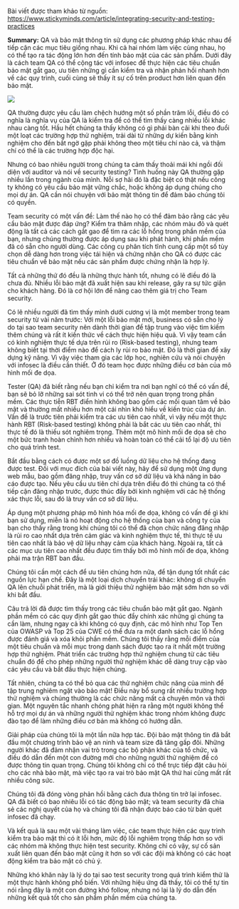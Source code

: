 Bài viết được tham khảo từ nguồn:
https://www.stickyminds.com/article/integrating-security-and-testing-practices

**Summary:**
QA và bảo mật thông tin sử dụng các phương pháp khác nhau để tiếp cận các mục tiêu giống nhau. Khi cả hai nhóm làm việc cùng nhau, họ có thể tạo ra tác động lớn hơn đến tính bảo mật của các sản phẩm. Dưới đây là cách team QA có thể cộng tác với infosec để thực hiện các tiêu chuẩn bảo mật gắt gao, ưu tiên những gì cần kiểm tra và nhận phản hồi nhanh hơn về các quy trình, cuối cùng sẽ thấy ít sự cố trên product hơn liên quan đến bảo mật.

![](https://images.viblo.asia/85c4ded8-f1ac-489c-973f-2c2abb7b215c.png)

QA thường được yêu cầu làm chệch hướng một số phần trăm lỗi, điều đó có nghĩa là nghĩa vụ của QA là kiểm tra để có thể tìm thấy càng nhiều lỗi khác nhau càng tốt. Hầu hết chúng ta thấy không có gì phải bàn cãi khi theo đuổi một loạt các trường hợp thử nghiệm, trải dài từ những dự kiến bằng kinh nghiệm cho đến bất ngờ gặp phải không theo một tiêu chí nào cả, và thậm chí có thể là các trường hợp độc hại.

Nhưng có bao nhiêu người trong chúng ta cảm thấy thoải mái khi ngồi đối diện với auditor và nói về security testing? Tình huống này QA thường gặp nhiều lần trong ngành của mình. Nỗi sợ hãi đó là đặc biệt có thật nếu công ty không có yêu cầu bảo mật vững chắc, hoặc không áp dụng chúng cho mọi dự án. QA cần nói chuyện với bảo mật thông tin để đảm bảo chúng tôi có quyền.

Team security có một vấn đề: Làm thế nào họ có thể đảm bảo rằng các yêu cầu bảo mật được đáp ứng? Kiểm tra thâm nhập, các nhóm màu đỏ và quét động là tất cả các cách gắt gao để tìm ra các lỗ hổng trong phần mềm của bạn, nhưng chúng thường được áp dụng sau khi phát hành, khi phần mềm đã có sẵn cho người dùng. Các công cụ phân tích tĩnh cung cấp một số tùy chọn dễ dàng hơn trong việc tái hiện và chứng nhận cho QA có được các tiêu chuẩn về bảo mật nếu các sản phẩm được chứng nhận là hợp lý.

Tất cả những thứ đó đều là những thực hành tốt, nhưng có lẽ điều đó là chưa đủ. Nhiều lỗi bảo mật đã xuất hiện sau khi release, gây ra sự tức giận cho khách hàng. Đó là cơ hội lớn để nâng cao thêm giá trị cho Team security.

Có lẽ nhiều người đã tìm thấy mình dưới cương vị là một member trong team security từ vài năm trước: Với một lỗi bảo mật mới, business có sẵn cho lý do tại sao team security nên dành thời gian để tập trung vào việc tìm kiếm thêm chúng và rất ít kiến thức về cách thực hiện hiệu quả. Vì vậy team cần có kinh nghiệm thực tế dựa trên rủi ro (Risk-based testing), nhưng team không biết tại thời điểm nào để cách ly rủi ro bảo mật. Đó là thời gian để xây dựng kỹ năng. Vì vậy việc tham gia các lớp học, nghiên cứu và nói chuyện với infosec là điều cần thiết. Ở đó team học được những điều cơ bản của mô hình mối đe dọa.

Tester (QA) đã biết rằng nếu bạn chỉ kiểm tra nơi bạn nghĩ có thể có vấn đề, bạn sẽ bỏ lỡ những sai sót tinh vi có thể trở nên quan trọng trong phần mềm. Các thực tiễn RBT điển hình không bao gồm các mối quan tâm về bảo mật và thường mất nhiều hơn một cái nhìn khó hiểu về kiến trúc của dự án. Vấn đề là trước tiên phải kiểm tra các ưu tiên cao nhất, vì vậy nếu một thực hành RBT (Risk-based testing) không phải là bắt các ưu tiên cao nhất, thì thực tế đó là thiếu sót nghiêm trọng. Thêm một mô hình mối đe dọa sẽ cho một bức tranh hoàn chỉnh hơn nhiều và hoàn toàn có thể cải tổ lại độ ưu tiên cho quá trình test.

Bắt đầu bằng cách có được một sơ đồ luồng dữ liệu cho hệ thống đang được test. Đối với mục đích của bài viết này, hãy để sử dụng một ứng dụng web mẫu, bao gồm đăng nhập, truy vấn cơ sở dữ liệu và khả năng in báo cáo được tạo. Nếu yêu cầu ưu tiên chỉ dựa trên điều đó thì chúng ta có thể tiếp cận đăng nhập trước, được thúc đẩy bởi kinh nghiệm với các hệ thống xác thực lỗi, sau đó là truy vấn cơ sở dữ liệu.

Áp dụng một phương pháp mô hình hóa mối đe dọa, không có vấn đề gì khi bạn sử dụng, miễn là nó hoạt động cho hệ thống của bạn và công ty của bạn cho thấy rằng trong khi chúng tôi có thể đã chọn chức năng đăng nhập là rủi ro cao nhất dựa trên cảm giác và kinh nghiệm thực tế, thì thực tế ưu tiên cao nhất là bảo vệ dữ liệu nhạy cảm của khách hàng. Ngoài ra, tất cả các mục ưu tiên cao nhất đều được tìm thấy bởi mô hình mối đe dọa, không phải ma trận RBT ban đầu.

Chúng tôi cần một cách để ưu tiên chúng hơn nữa, để tận dụng tốt nhất các nguồn lực hạn chế. Đây là một loại dịch chuyển trái khác: không di chuyển QA lên chuỗi phát triển, mà là giới thiệu thử nghiệm bảo mật sớm hơn so với khi bắt đầu.

Câu trả lời đã được tìm thấy trong các tiêu chuẩn bảo mật gắt gao. Ngành phần mềm có các quy định gắt gao thúc đẩy chính xác những gì chúng ta cần làm, nhưng ngay cả khi không có quy định, các mô hình như Top Ten của OWASP và Top 25 của CWE có thể đưa ra một danh sách các lỗ hổng được đánh giá và xóa khỏi phần mềm. Chúng tôi thấy rằng mỗi điểm của một tiêu chuẩn và mỗi mục trong danh sách được tạo ra ít nhất một trường hợp thử nghiệm. Phát triển các trường hợp thử nghiệm chung từ các tiêu chuẩn đó để cho phép những người thử nghiệm khác dễ dàng truy cập vào các yêu cầu và bắt đầu thực hiện chúng.

Tất nhiên, chúng ta có thể bỏ qua các thử nghiệm chức năng của mình để tập trung nghiêm ngặt vào bảo mật! Điều này bổ sung rất nhiều trường hợp thử nghiệm và chúng thường là các chức năng mất cả chuyên môn và thời gian. Một nguyên tắc nhanh chóng phát hiện ra rằng một người không thể hỗ trợ mọi dự án và những người thử nghiệm khác trong nhóm không được đào tạo để làm những điều cơ bản mà không có hướng dẫn.

Giải pháp của chúng tôi là một lần nữa hợp tác. Đội bảo mật thông tin đã bắt đầu một chương trình bảo vệ an ninh và team size đã tăng gấp đôi. Những người khác đã đảm nhận vai trò trong các bộ phận khác của tổ chức, và điều đó dẫn đến một con đường mới cho những người thử nghiệm để có được thông tin quan trọng. Chúng tôi không chỉ có thể trực tiếp đặt câu hỏi cho các nhà bảo mật, mà việc tạo ra vai trò bảo mật QA thứ hai cũng mất rất nhiều công sức.

Chúng tôi đã đóng vòng phản hồi bằng cách đưa thông tin trở lại infosec. QA đã biết có bao nhiêu lỗi có tác động bảo mật; và team security đã chia sẻ các nghị quyết của họ và chúng tôi đã nhận được báo cáo từ bản quét infosec đã chạy.

Và kết quả là sau một vài tháng làm việc, các team thực hiện các quy trình kiểm tra bảo mật thì có ít lỗi hơn, mức độ lỗi nghiêm trọng thấp hơn so với các nhóm mà không thực hiện test security. Không chỉ có vậy, sự cố sản xuất liên quan đến bảo mật cũng ít hơn so với các đội mà không có các hoạt động kiểm tra bảo mật có chủ ý.

Những khó khăn này là lý do tại sao test security trong quá trình kiểm thử là một thực hành không phổ biến. Với những hiệu ứng đã thấy, tôi có thể tự tin nói rằng đây là một con đường khó follow, nhưng nó lại là lý do dẫn đến những kết quả tốt cho sản phẩm phần mềm của chúng ta.